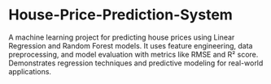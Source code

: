 # House-Price-Prediction-System
A machine learning project for predicting house prices using Linear Regression and Random Forest models. It uses feature engineering, data preprocessing, and model evaluation with metrics like RMSE and R² score. Demonstrates regression techniques and predictive modeling for real-world applications.
